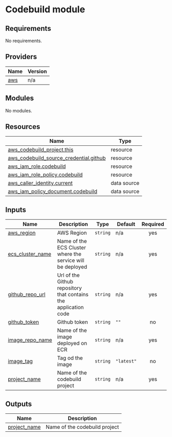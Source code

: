 # Codebuild module

<!-- BEGIN_TF_DOCS -->
## Requirements

No requirements.

## Providers

| Name | Version |
|------|---------|
| <a name="provider_aws"></a> [aws](#provider\_aws) | n/a |

## Modules

No modules.

## Resources

| Name | Type |
|------|------|
| [aws_codebuild_project.this](https://registry.terraform.io/providers/hashicorp/aws/latest/docs/resources/codebuild_project) | resource |
| [aws_codebuild_source_credential.github](https://registry.terraform.io/providers/hashicorp/aws/latest/docs/resources/codebuild_source_credential) | resource |
| [aws_iam_role.codebuild](https://registry.terraform.io/providers/hashicorp/aws/latest/docs/resources/iam_role) | resource |
| [aws_iam_role_policy.codebuild](https://registry.terraform.io/providers/hashicorp/aws/latest/docs/resources/iam_role_policy) | resource |
| [aws_caller_identity.current](https://registry.terraform.io/providers/hashicorp/aws/latest/docs/data-sources/caller_identity) | data source |
| [aws_iam_policy_document.codebuild](https://registry.terraform.io/providers/hashicorp/aws/latest/docs/data-sources/iam_policy_document) | data source |

## Inputs

| Name | Description | Type | Default | Required |
|------|-------------|------|---------|:--------:|
| <a name="input_aws_region"></a> [aws\_region](#input\_aws\_region) | AWS Region | `string` | n/a | yes |
| <a name="input_ecs_cluster_name"></a> [ecs\_cluster\_name](#input\_ecs\_cluster\_name) | Name of the ECS Cluster where the service will be deployed | `string` | n/a | yes |
| <a name="input_github_repo_url"></a> [github\_repo\_url](#input\_github\_repo\_url) | Url of the Github repository that contains the application code | `string` | n/a | yes |
| <a name="input_github_token"></a> [github\_token](#input\_github\_token) | Github token | `string` | `""` | no |
| <a name="input_image_repo_name"></a> [image\_repo\_name](#input\_image\_repo\_name) | Name of the image deployed on ECR | `string` | n/a | yes |
| <a name="input_image_tag"></a> [image\_tag](#input\_image\_tag) | Tag od the image | `string` | `"latest"` | no |
| <a name="input_project_name"></a> [project\_name](#input\_project\_name) | Name of the codebuild project | `string` | n/a | yes |

## Outputs

| Name | Description |
|------|-------------|
| <a name="output_project_name"></a> [project\_name](#output\_project\_name) | Name of the codebuild project |
<!-- END_TF_DOCS -->
